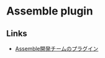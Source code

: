 # Assemble plugin


## Links

- [Assemble開発チームのプラグイン](https://github.com/assemble?utf8=%E2%9C%93&query=middleware)


